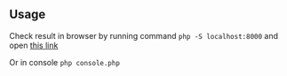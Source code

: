 ## Usage

Check result in browser by running command `php -S localhost:8000` and open [this link](http://localhost:8000)

Or in console `php console.php`